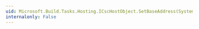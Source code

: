 ```yaml
---
uid: Microsoft.Build.Tasks.Hosting.ICscHostObject.SetBaseAddress(System.String)
internalonly: False
---
```

